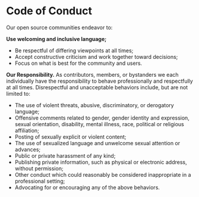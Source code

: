 # Code of Conduct

Our open source communities endeavor to:

__Use welcoming and inclusive language;__
* Be respectful of differing viewpoints at all times;
* Accept constructive criticism and work together toward decisions;
* Focus on what is best for the community and users.

__Our Responsibility.__ As contributors, members, or bystanders we each individually have the responsibility to behave professionally and respectfully at all times. Disrespectful and unacceptable behaviors include, but are not limited to:

* The use of violent threats, abusive, discriminatory, or derogatory language;
* Offensive comments related to gender, gender identity and expression, sexual orientation, disability, mental illness, race, political or religious affiliation;
* Posting of sexually explicit or violent content;
* The use of sexualized language and unwelcome sexual attention or advances;
* Public or private harassment of any kind;
* Publishing private information, such as physical or electronic address, without permission;
* Other conduct which could reasonably be considered inappropriate in a professional setting;
* Advocating for or encouraging any of the above behaviors.